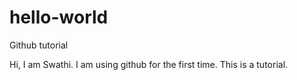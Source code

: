 # hello-world
Github tutorial

Hi,
I am Swathi. I am using github for the first time. This is a tutorial.
